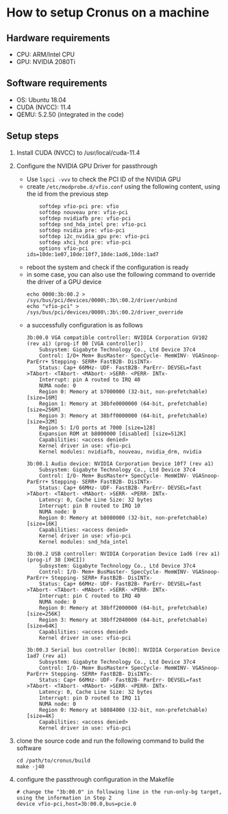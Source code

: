 
# How to setup Cronus on a machine

## Hardware requirements
- CPU: ARM/Intel CPU
- GPU: NVIDIA 2080Ti

## Software requirements
- OS: Ubuntu 18.04
- CUDA (NVCC): 11.4 
- QEMU: 5.2.50 (integrated in the code)

## Setup steps

1. Install CUDA (NVCC) to /usr/local/cuda-11.4

2. Configure the NVIDIA GPU Driver for passthrough
    - Use ```lspci -vvv``` to check the PCI ID of the NVIDIA GPU
    - create ```/etc/modprobe.d/vfio.conf``` using the following content, using the id from the previous step
        ```
            softdep vfio-pci pre: vfio
            softdep nouveau pre: vfio-pci
            softdep nvidiafb pre: vfio-pci
            softdep snd_hda_intel pre: vfio-pci
            softdep nvidia pre: vfio-pci
            softdep i2c_nvidia_gpu pre: vfio-pci
            softdep xhci_hcd pre: vfio-pci
            options vfio-pci ids=10de:1e07,10de:10f7,10de:1ad6,10de:1ad7
        ```
    - reboot the system and check if the configuration is ready
    - in some case, you can also use the following command to override the driver of a GPU device
        ```
        echo 0000:3b:00.2 > /sys/bus/pci/devices/0000\:3b\:00.2/driver/unbind
        echo "vfio-pci" > /sys/bus/pci/devices/0000\:3b\:00.2/driver_override
        ```
    - a successfully configuration is as follows
        ```
        3b:00.0 VGA compatible controller: NVIDIA Corporation GV102 (rev a1) (prog-if 00 [VGA controller])
            Subsystem: Gigabyte Technology Co., Ltd Device 37c4
            Control: I/O+ Mem+ BusMaster- SpecCycle- MemWINV- VGASnoop- ParErr+ Stepping- SERR+ FastB2B- DisINTx-
            Status: Cap+ 66MHz- UDF- FastB2B- ParErr- DEVSEL=fast >TAbort- <TAbort- <MAbort- >SERR- <PERR- INTx-
            Interrupt: pin A routed to IRQ 40
            NUMA node: 0
            Region 0: Memory at b7000000 (32-bit, non-prefetchable) [size=16M]
            Region 1: Memory at 38bfe0000000 (64-bit, prefetchable) [size=256M]
            Region 3: Memory at 38bff0000000 (64-bit, prefetchable) [size=32M]
            Region 5: I/O ports at 7000 [size=128]
            Expansion ROM at b8000000 [disabled] [size=512K]
            Capabilities: <access denied>
            Kernel driver in use: vfio-pci
            Kernel modules: nvidiafb, nouveau, nvidia_drm, nvidia

        3b:00.1 Audio device: NVIDIA Corporation Device 10f7 (rev a1)
            Subsystem: Gigabyte Technology Co., Ltd Device 37c4
            Control: I/O- Mem+ BusMaster+ SpecCycle- MemWINV- VGASnoop- ParErr+ Stepping- SERR+ FastB2B- DisINTx-
            Status: Cap+ 66MHz- UDF- FastB2B- ParErr- DEVSEL=fast >TAbort- <TAbort- <MAbort- >SERR- <PERR- INTx-
            Latency: 0, Cache Line Size: 32 bytes
            Interrupt: pin B routed to IRQ 10
            NUMA node: 0
            Region 0: Memory at b8080000 (32-bit, non-prefetchable) [size=16K]
            Capabilities: <access denied>
            Kernel driver in use: vfio-pci
            Kernel modules: snd_hda_intel

        3b:00.2 USB controller: NVIDIA Corporation Device 1ad6 (rev a1) (prog-if 30 [XHCI])
            Subsystem: Gigabyte Technology Co., Ltd Device 37c4
            Control: I/O- Mem+ BusMaster- SpecCycle- MemWINV- VGASnoop- ParErr+ Stepping- SERR+ FastB2B- DisINTx-
            Status: Cap+ 66MHz- UDF- FastB2B- ParErr- DEVSEL=fast >TAbort- <TAbort- <MAbort- >SERR- <PERR- INTx-
            Interrupt: pin C routed to IRQ 40
            NUMA node: 0
            Region 0: Memory at 38bff2000000 (64-bit, prefetchable) [size=256K]
            Region 3: Memory at 38bff2040000 (64-bit, prefetchable) [size=64K]
            Capabilities: <access denied>
            Kernel driver in use: vfio-pci

        3b:00.3 Serial bus controller [0c80]: NVIDIA Corporation Device 1ad7 (rev a1)
            Subsystem: Gigabyte Technology Co., Ltd Device 37c4
            Control: I/O- Mem+ BusMaster+ SpecCycle- MemWINV- VGASnoop- ParErr+ Stepping- SERR+ FastB2B- DisINTx-
            Status: Cap+ 66MHz- UDF- FastB2B- ParErr- DEVSEL=fast >TAbort- <TAbort- <MAbort- >SERR- <PERR- INTx-
            Latency: 0, Cache Line Size: 32 bytes
            Interrupt: pin D routed to IRQ 11
            NUMA node: 0
            Region 0: Memory at b8084000 (32-bit, non-prefetchable) [size=4K]
            Capabilities: <access denied>
            Kernel driver in use: vfio-pci
        ```
3. clone the source code and run the following command to build the software
    ```
    cd /path/to/cronus/build
    make -j40
    ```

4. configure the passthrough configuration in the Makefile
   ```
   # change the "3b:00.0" in following line in the run-only-bg target, using the information in Step 2
   device vfio-pci,host=3b:00.0,bus=pcie.0
   ```